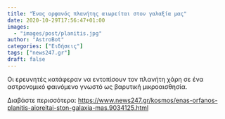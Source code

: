 ```yaml
---
title: "Ένας ορφανός πλανήτης αιωρείται στον γαλαξία μας"
date: 2020-10-29T17:56:47+01:00
images:
  - "images/post/planitis.jpg"
author: "AstroBot"
categories: ["Ειδήσεις"]
tags: ["news247.gr"]
draft: false
---
```


Οι ερευνητές κατάφεραν να εντοπίσουν τον πλανήτη χάρη σε ένα αστρονομικό φαινόμενο γνωστό ως βαρυτική μικροαισθησία.

Διαβάστε περισσότερα: https://www.news247.gr/kosmos/enas-orfanos-planitis-aioreitai-ston-galaxia-mas.9034125.html
